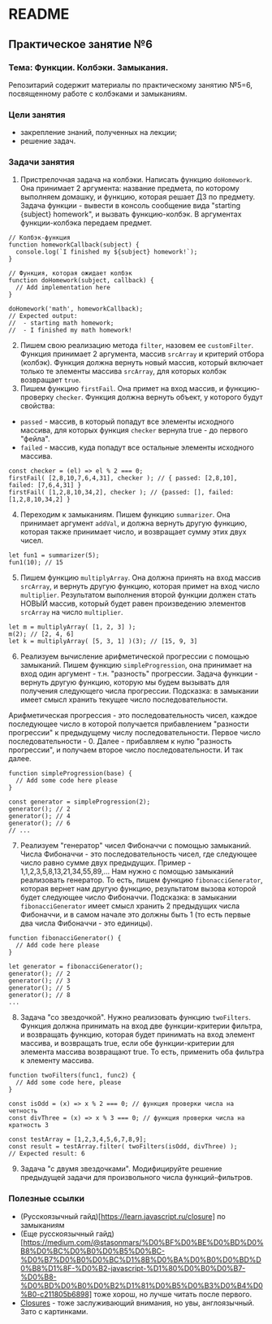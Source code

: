 # README

## Практическое занятие №6

### Тема: Функции. Колбэки. Замыкания.

Репозитарий содержит материалы по практическому занятию №5=6, посвященному работе с колбэками и замыканиям.

### Цели занятия
- закрепление знаний, полученных на лекции;
- решение задач.

### Задачи занятия
1. Пристрелочная задача на колбэки. Написать функцию `doHomework`. Она принимает 2 аргумента: название предмета, по которому выполняем домашку, и функцию, которая решает ДЗ по предмету. Задача функции - вывести в консоль сообщение вида "starting {subject} homework", и вызвать функцию-колбэк. В аргументах функции-колбэка передаем предмет.
```
// Колбэк-функция
function homeworkCallback(subject) {
  console.log(`I finished my ${subject} homework!`);
}

// Функция, которая ожидает колбэк
function doHomework(subject, callback) {
  // Add implementation here
}

doHomework('math', homeworkCallback);
// Expected output:
//  - starting math homework;
//  - I finished my math homework!
```
2. Пишем свою реализацию метода `filter`, назовем ее `customFilter`. Функция принимает 2 аргумента, массив `srcArray` и критерий отбора (колбэк). Функция должна вернуть новый массив, который включает только те элементы массива `srcArray`, для которых колбэк возвращает `true`.
3. Пишем функцию `firstFail`. Она примет на вход массив, и функцию-проверку `checker`. Функция должна вернуть объект, у которого будут свойства:
  - `passed` - массив, в который попадут все элементы исходного массива, для которых функция `checker` вернула true - до первого "фейла".
  - `failed` - массив, куда попадут все остальные элементы исходного массива.

```
const checker = (el) => el % 2 === 0;
firstFail( [2,8,10,7,6,4,31], checker ); // { passed: [2,8,10], failed: [7,6,4,31] }
firstFail( [1,2,8,10,34,2], checker ); // {passed: [], failed: [1,2,8,10,34,2] }
```
4. Переходим к замыканиям. Пишем функцию `summarizer`. Она принимает аргумент `addVal`, и должна вернуть другую функцию, которая также принимает число, и возвращает сумму этих двух чисел.
```
let fun1 = summarizer(5);
fun1(10); // 15
```
5. Пишем функцию `multiplyArray`. Она должна принять на вход массив `srcArray`, и вернуть другую функцию, которая примет на вход число `multiplier`. Результатом выполнения второй функции должен стать НОВЫЙ массив, который будет равен произведению элементов `srcArray` на число `multiplier`.
```
let m = multiplyArray( [1, 2, 3] );
m(2); // [2, 4, 6]
let k = multiplyArray( [5, 3, 1] )(3); // [15, 9, 3]
```
6. Реализуем вычисление арифметической прогрессии с помощью замыканий. Пишем функцию `simpleProgression`, она принимает на вход один аргумент - т.н. "разность" прогрессии. Задача функции - вернуть другую функцию, которую мы будем вызывать для получения следующего числа прогрессии. Подсказка: в замыкании имеет смысл хранить текущее число последовательности.

Арифметическая прогрессия - это последовательность чисел, каждое последующее число в которой получается прибавлением "разности прогрессии" к предыдущему числу последовательности. Первое число последовательности - 0. Далее - прибавляем к нулю "разность прогрессии", и получаем второе число последовательности. И так далее.
```
function simpleProgression(base) {
  // Add some code here please
}

const generator = simpleProgression(2);
generator(); // 2
generator(); // 4
generator(); // 6
// ...
```
7. Реализуем "генератор" чисел Фибоначчи с помощью замыканий. Числа Фибоначчи - это последовательность чисел, где следующее число равно сумме двух предыдущих. Пример - 1,1,2,3,5,8,13,21,34,55,89,... Нам нужно с помощью замыканий реализовать генератор. То есть, пишем функцию `fibonacciGenerator`, которая вернет нам другую функцию, результатом вызова которой будет следующее число Фибоначчи. Подсказка: в замыкании `fibonacciGenerator` имеет смысл хранить 2 предыдущих числа Фибоначчи, и в самом начале это должны быть 1 (то есть первые два числа Фибоначчи - это единицы).
```
function fibonacciGenerator() {
  // Add code here please
}

let generator = fibonacciGenerator();
generator(); // 2
generator(); // 3
generator(); // 5
generator(); // 8
...
```
8. Задача "со звездочкой". Нужно реализовать функцию `twoFilters`. Функция должна принимать на вход две функции-критерии фильтра, и возвращать функцию, которая будет принимать на вход элемент массива, и возвращать true, если обе функции-критерии для элемента массива возвращают true. То есть, применить оба фильтра к элементу массива.
```
function twoFilters(func1, func2) {
  // Add some code here, please
}

const isOdd = (x) => x % 2 === 0; // функция проверки числа на четность
const divThree = (x) => x % 3 === 0; // функция проверки числа на кратность 3

const testArray = [1,2,3,4,5,6,7,8,9];
const result = testArray.filter( twoFilters(isOdd, divThree) );
// Expected result: 6
```
9. Задача "с двумя звездочками". Модифицируйте решение предыдущей задачи для произвольного числа функций-фильтров.

### Полезные ссылки
- (Русскоязычный гайд)[https://learn.javascript.ru/closure] по замыканиям
- (Еще русскоязычный гайд)[https://medium.com/@stasonmars/%D0%BF%D0%BE%D0%BD%D0%B8%D0%BC%D0%B0%D0%B5%D0%BC-%D0%B7%D0%B0%D0%BC%D1%8B%D0%BA%D0%B0%D0%BD%D0%B8%D1%8F-%D0%B2-javascript-%D1%80%D0%B0%D0%B7-%D0%B8-%D0%BD%D0%B0%D0%B2%D1%81%D0%B5%D0%B3%D0%B4%D0%B0-c211805b6898] тоже хорош, но лучше читать после первого.
- [Closures](https://www.freecodecamp.org/news/lets-learn-javascript-closures-66feb44f6a44/) - тоже заслуживающий внимания, но увы, англоязычный. Зато с картинками.